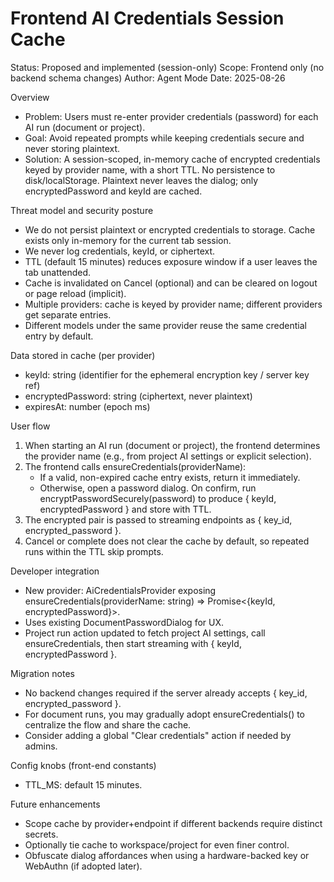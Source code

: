 # Frontend AI Credentials Session Cache

Status: Proposed and implemented (session-only)
Scope: Frontend only (no backend schema changes)
Author: Agent Mode
Date: 2025-08-26

Overview
- Problem: Users must re-enter provider credentials (password) for each AI run (document or project).
- Goal: Avoid repeated prompts while keeping credentials secure and never storing plaintext.
- Solution: A session-scoped, in-memory cache of encrypted credentials keyed by provider name, with a short TTL. No persistence to disk/localStorage. Plaintext never leaves the dialog; only encryptedPassword and keyId are cached.

Threat model and security posture
- We do not persist plaintext or encrypted credentials to storage. Cache exists only in-memory for the current tab session.
- We never log credentials, keyId, or ciphertext.
- TTL (default 15 minutes) reduces exposure window if a user leaves the tab unattended.
- Cache is invalidated on Cancel (optional) and can be cleared on logout or page reload (implicit).
- Multiple providers: cache is keyed by provider name; different providers get separate entries.
- Different models under the same provider reuse the same credential entry by default.

Data stored in cache (per provider)
- keyId: string (identifier for the ephemeral encryption key / server key ref)
- encryptedPassword: string (ciphertext, never plaintext)
- expiresAt: number (epoch ms)

User flow
1) When starting an AI run (document or project), the frontend determines the provider name (e.g., from project AI settings or explicit selection).
2) The frontend calls ensureCredentials(providerName):
   - If a valid, non-expired cache entry exists, return it immediately.
   - Otherwise, open a password dialog. On confirm, run encryptPasswordSecurely(password) to produce { keyId, encryptedPassword } and store with TTL.
3) The encrypted pair is passed to streaming endpoints as { key_id, encrypted_password }.
4) Cancel or complete does not clear the cache by default, so repeated runs within the TTL skip prompts.

Developer integration
- New provider: AiCredentialsProvider exposing ensureCredentials(providerName: string) => Promise<{keyId, encryptedPassword}>.
- Uses existing DocumentPasswordDialog for UX.
- Project run action updated to fetch project AI settings, call ensureCredentials, then start streaming with { keyId, encryptedPassword }.

Migration notes
- No backend changes required if the server already accepts { key_id, encrypted_password }.
- For document runs, you may gradually adopt ensureCredentials() to centralize the flow and share the cache.
- Consider adding a global "Clear credentials" action if needed by admins.

Config knobs (front-end constants)
- TTL_MS: default 15 minutes.

Future enhancements
- Scope cache by provider+endpoint if different backends require distinct secrets.
- Optionally tie cache to workspace/project for even finer control.
- Obfuscate dialog affordances when using a hardware-backed key or WebAuthn (if adopted later).

